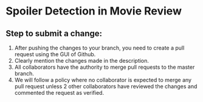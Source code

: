# Spoiler Detection in Movie Review

## Step to submit a change:
1. After pushing the changes to your branch, you need to create a pull request using the GUI of Github.
2. Clearly mention the changes made in the description. 
3. All collaborators have the authority to merge pull requests to the master branch.
4. We will follow a policy where no collaborator is expected to merge any pull request unless 2 other collaborators have reviewed the changes and commented the request as verified.
